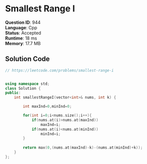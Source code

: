 # Smallest Range I

**Question ID**: 944  
**Language**: Cpp  
**Status**: Accepted  
**Runtime**: 18 ms  
**Memory**: 17.7 MB  

## Solution Code
```cpp
// https://leetcode.com/problems/smallest-range-i


using namespace std;
class Solution {
public:
    int smallestRangeI(vector<int>& nums, int k) {

        int maxInd=0,minInd=0;

        for(int i=0;i<nums.size();i++){
            if(nums.at(i)>nums.at(maxInd))
                maxInd=i;
            if(nums.at(i)<nums.at(minInd))
                minInd=i;
        }
        
        return max(0,(nums.at(maxInd)-k)-(nums.at(minInd)+k));
    }
};
```
